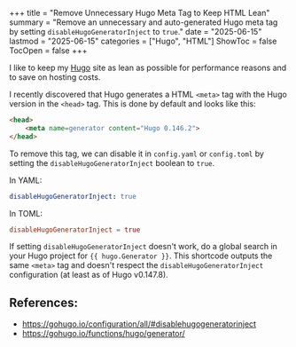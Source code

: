 +++
title = "Remove Unnecessary Hugo Meta Tag to Keep HTML Lean"
summary = "Remove  an unnecessary and auto-generated Hugo meta tag by setting `disableHugoGeneratorInject` to `true`."
date = "2025-06-15"
lastmod = "2025-06-15"
categories = ["Hugo", "HTML"]
ShowToc = false
TocOpen = false
+++

I like to keep my [Hugo](https://gohugo.io/) site as lean as possible for performance reasons and to save on hosting costs.

I recently discovered that Hugo generates a HTML `<meta>` tag with the Hugo version in the `<head>` tag. This is done by default and looks like this:

```html
<head>
    <meta name=generator content="Hugo 0.146.2">
</head>
```

To remove this tag, we can disable it in `config.yaml` or `config.toml` by setting the `disableHugoGeneratorInject` boolean to `true`.

In YAML:

```YAML
disableHugoGeneratorInject: true
```

In TOML:

```TOML
disableHugoGeneratorInject = true
```

If setting `disableHugoGeneratorInject` doesn't work, do a global search in your Hugo project for `{{ hugo.Generator }}`. This shortcode outputs the same `<meta>` tag and doesn't respect the `disableHugoGeneratorInject` configuration (at least as of Hugo v0.147.8).

## References:
- https://gohugo.io/configuration/all/#disablehugogeneratorinject
- https://gohugo.io/functions/hugo/generator/
